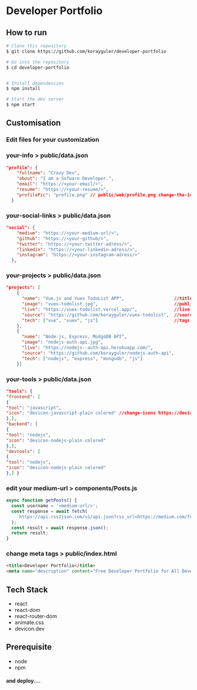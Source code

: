 # Developer Portfolio

## How to run

```bash
# Clone this repository
$ git clone https://github.com/korayguler/developer-portfolio

# Go into the repository
$ cd developer-portfolio


# Install dependencies
$ npm install

# Start the dev server
$ npm start

```

## Customisation

### Edit files for your customization

### your-info > public/data.json

```json
"profile": {
    "fullname": "Crazy Dev",
    "about": "I am a Sofware Developer.",
    "email": "https://<your-email/>",
    "resume": "https://<your-resume/>",
    "profilePic": "profile.png" // public/web/profile.png change-the-image
  }
```

### your-social-links > public/data.json

```json
"social": {
    "medium": "https://<your-medium-url/>",
    "github": "https://<your-github/>",
    "twitter": "https://<your-twitter-adress/>",
    "linkedin": "https://<your-linkedin-adress/>",
    "instagram": "https://<your-instagram-adress/>"
  },
```

### your-projects > public/data.json

```json
"projects": [
    {
      "name": "Vue.js and Vuex TodoList APP",                   //title
      "image": "vuex-todolist.jpg",                             //public/projects/file-name.jpg
      "live": "https://vuex-todolist.vercel.app/",              //live-preview
      "source": "https://github.com/korayguler/vuex-todolist",  //source-link
      "tech": ["vue", "vuex", "js"]                             //tags
    },
    {
      "name": "Node.js, Express, ModgoDB API",
      "image": "nodejs-auth-api.jpg",
      "live": "https://nodejs--auth-api.herokuapp.com/",
      "source": "https://github.com/korayguler/nodejs-auth-api",
      "tech": ["nodejs", "express", "mongodb", "js"]
    }]

```

### your-tools > public/data.json

```json
"tools": {
"frontend": [
{
"tool": "javascript",
"icon": "devicon-javascript-plain colored" //change-icons https://devicon.dev/
},],
"backend": [
{
"tool": "nodejs",
"icon": "devicon-nodejs-plain colored"
},],
"devtools": [
{
"tool": "nodejs",
"icon": "devicon-nodejs-plain colored"
},] }

```

### edit your medium-url > components/Posts.js

```javascript
async function getPosts() {
  const username = '<medium-url/>';
  const response = await fetch(
    `https://api.rss2json.com/v1/api.json?rss_url=https://medium.com/feed/@${username}`,
  );
  const result = await response.json();
  return result;
}
```

### change meta tags > public/index.html

```html
<title>Developer Portfolio</title>
<meta name="description" content="Free Developer Portfolio for All Developer" />
```

## Tech Stack

- react
- react-dom
- react-router-dom
- animate.css
- devicon.dev

## Prerequisite

- node
- npm

#### and deploy....
